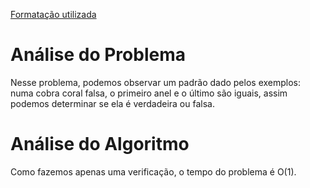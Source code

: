[Formatação utilizada](https://katex.org/docs/supported.html)
# Análise do Problema
Nesse problema, podemos observar um padrão dado pelos exemplos: numa cobra coral falsa, o primeiro anel e o último são iguais, assim podemos determinar se ela é verdadeira ou falsa.

# Análise do Algoritmo
Como fazemos apenas uma verificação, o tempo do problema é O(1). 